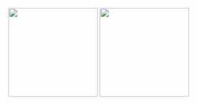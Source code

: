 <p>
<img src="http://mazassumnida.wtf/api/v2/generate_badge?boj=fantasy7772" height=180>
<img src="https://github-readme-stats.vercel.app/api?username=onseok&show_icons=true&theme=gruvbox_light" height=180>
</p>


